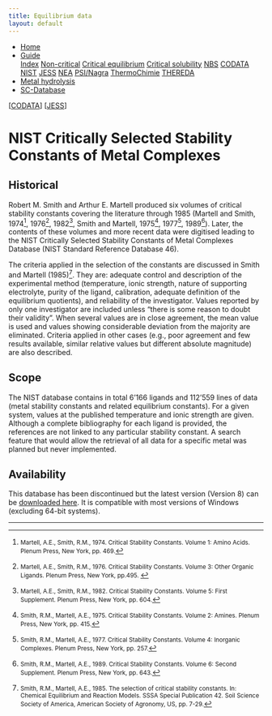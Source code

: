 ```yaml
---
title: Equilibrium data
layout: default
---
```

<ul>
  <li><a href="/">Home</a></li>
  <li class="dropdown">
    <a href="javascript:void(0)" class="dropbtn" class="active">Guide</a>
    <div class="dropdown-content">
      <a href="index.html">Index</a>
      <a href="noncritical.html">Non-critical</a>
      <a href="critical-equilibrium.html">Critical equilibrium</a>
      <a href="critical-solubility.html">Critical solubility</a>
      <a href="NBS.html">NBS</a>
      <a href="CODATA.html">CODATA</a>
      <a class="active" href="NIST.html">NIST</a>
      <a href="JESS.html">JESS</a>
      <a href="NEA.html">NEA</a>
      <a href="PSI.html">PSI/Nagra</a>
      <a href="thermochimie.html">ThermoChimie</a>
      <a href="THEREDA.html">THEREDA</a>
    </div>
  </li>
  <li><a href="/cost-nectar.html">Metal hydrolysis</a></li>
  <li><a href="/sc-database.html">SC-Database</a></li>
</ul>

[[CODATA](CODATA.html)] [[JESS](JESS.html)]


# NIST Critically Selected Stability Constants of Metal Complexes

## Historical

Robert M. Smith and Arthur E. Martell produced six volumes of critical stability constants covering the literature through 1985 (Martell and Smith, 1974[^1], 1976[^2], 1982[^3], Smith and Martell, 1975[^4], 1977[^5], 1989[^6]). Later, the contents of these volumes and more recent data were digitised leading to the NIST Critically Selected Stability Constants of Metal Complexes Database (NIST Standard Reference Database 46).

The criteria applied in the selection of the constants are discussed in Smith and Martell (1985)[^7]. They are: adequate control and description of the experimental method (temperature, ionic strength, nature of supporting electrolyte, purity of the ligand, calibration, adequate definition of the equilibrium quotients), and reliability of the investigator. Values reported by only one investigator are included unless “there is some reason to doubt their validity”. When several values are in close agreement, the mean value is used and values showing considerable deviation from the majority are eliminated. Criteria applied in other cases (e.g., poor agreement and few results available, similar relative values but different absolute magnitude) are also described.

## Scope

The NIST database contains in total 6’166 ligands and 112’559 lines of data (metal stability constants and related equilibrium constants). For a given system, values at the published temperature and ionic strength are given. Although a complete bibliography for each ligand is provided, the references are not linked to any particular stability constant. A search feature that would allow the retrieval of all data for a specific metal was planned but never implemented.

## Availability

This database has been discontinued but the latest version (Version 8) can be <a  href="https://www.nist.gov/srd/nist46" target="_blank" rel="noopener">downloaded here</a>. It is compatible with most versions of Windows (excluding 64-bit systems).

---

[^1]: <small>Martell, A.E., Smith, R.M., 1974. Critical Stability Constants. Volume 1: Amino Acids. Plenum Press, New York, pp. 469.</small>
[^2]: <small>Martell, A.E., Smith, R.M., 1976. Critical Stability Constants. Volume 3: Other Organic Ligands. Plenum Press, New York, pp.495. </small>
[^3]: <small>Martell, A.E., Smith, R.M., 1982. Critical Stability Constants. Volume 5: First Supplement. Plenum Press, New York, pp. 604.</small>
[^4]: <small>Smith, R.M., Martell, A.E., 1975. Critical Stability Constants. Volume 2: Amines. Plenum Press, New York, pp. 415.</small>
[^5]: <small>Smith, R.M., Martell, A.E., 1977. Critical Stability Constants. Volume 4: Inorganic Complexes. Plenum Press, New York, pp. 257.</small>
[^6]: <small>Smith, R.M., Martell, A.E., 1989. Critical Stability Constants. Volume 6: Second Supplement. Plenum Press, New York, pp. 643.</small>
[^7]: <small>Smith, R.M., Martell, A.E., 1985. The selection of critical stability constants. In: Chemical Equilibrium and Reaction Models. SSSA Special Publication 42. Soil Science Society of America, American Society of Agronomy, US, pp. 7-29.</small>

